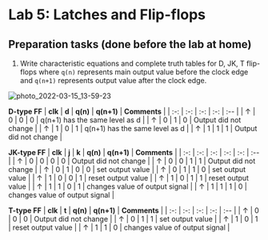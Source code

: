 # Lab 5: Latches and Flip-flops

<!--
![Logo](../../logolink_eng.jpg)
<p align="center">
  The Study of Modern and Developing Engineering BUT<br>
  CZ.02.2.69/0.0/0.0/18_056/0013325
</p>
-->


## Preparation tasks (done before the lab at home)

1. Write characteristic equations and complete truth tables for D, JK, T flip-flops where `q(n)` represents main output value before the clock edge and `q(n+1)` represents output value after the clock edge.

![photo_2022-03-15_13-59-23](https://user-images.githubusercontent.com/99277478/158383041-72539728-fb68-43c4-9016-e77e2aa3c348.jpg)


   **D-type FF**
   | **clk** | **d** | **q(n)** | **q(n+1)** | **Comments** |
   | :-: | :-: | :-: | :-: | :-- |
   | ↑ | 0 | 0 | 0 | q(n+1) has the same level as d |
   | ↑ | 0 | 1 | 0 | Output did not change |
   | ↑ | 1 | 0 | 1 | q(n+1) has the same level as d |
   | ↑ | 1 | 1 | 1 | Output did not change |

   **JK-type FF**
   | **clk** | **j** | **k** | **q(n)** | **q(n+1)** | **Comments** |
   | :-: | :-: | :-: | :-: | :-: | :-- |
   | ↑ | 0 | 0 | 0 | 0 | Output did not change |
   | ↑ | 0 | 0 | 1 | 1 | Output did not change |
   | ↑ | 0 | 1 | 0 | 0 | set output value |
   | ↑ | 0 | 1 | 1 | 0 | set output value |
   | ↑ | 1 | 0 | 0 | 1 | reset output value |
   | ↑ | 1 | 0 | 1 | 1 | reset output value |
   | ↑ | 1 | 1 | 0 | 1 | changes value of output signal |
   | ↑ | 1 | 1 | 1 | 0 | changes value of output signal |

   **T-type FF**
   | **clk** | **t** | **q(n)** | **q(n+1)** | **Comments** |
   | :-: | :-: | :-: | :-: | :-- |
   | ↑ | 0 | 0 | 0 | Output did not change |
   | ↑ | 0 | 1 | 1 | set output value |
   | ↑ | 1 | 0 | 1 | reset output value |
   | ↑ | 1 | 1 | 0 | changes value of output signal |

<a name="part1"></a>
